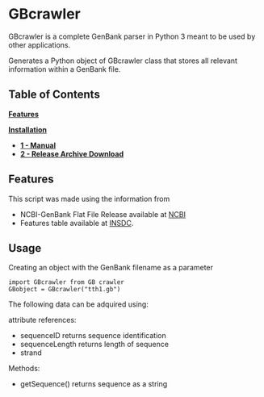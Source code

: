 # GBcrawler

GBcrawler is a complete GenBank parser in Python 3 meant to be used by other applications.

Generates a Python object of GBcrawler class that stores all relevant information within a GenBank file.

## Table of Contents

[**Features**](#features)

[**Installation**](#installation)
  * [**1 - Manual**](#option-1-download-and-install-manually)
  * [**2 - Release Archive Download**](#option-2-release-archive-download)

## Features

This script was made using the information from 

  * NCBI-GenBank Flat File Release available at [NCBI](https://www.ncbi.nlm.nih.gov/genbank/)
  * Features table available at [INSDC](http://www.insdc.org/documents/feature-table).



## Usage

Creating an object with the GenBank filename as a parameter

```
import GBcrawler from GB crawler
GBobject = GBcrawler("tth1.gb")
```

The following data can be adquired using:

attribute references:
  * sequenceID 
      returns sequence identification
  * sequenceLength 
    returns length of sequence
  * strand 

Methods:

  * getSequence() 
    returns sequence as a string


